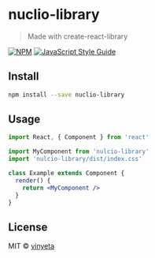 # nuclio-library

> Made with create-react-library

[![NPM](https://img.shields.io/npm/v/nulcio-library.svg)](https://www.npmjs.com/package/nuclio-library) [![JavaScript Style Guide](https://img.shields.io/badge/code_style-standard-brightgreen.svg)](https://standardjs.com)

## Install

```bash
npm install --save nuclio-library
```

## Usage

```jsx
import React, { Component } from 'react'

import MyComponent from 'nulcio-library'
import 'nulcio-library/dist/index.css'

class Example extends Component {
  render() {
    return <MyComponent />
  }
}
```

## License

MIT © [vinyeta](https://github.com/vinyeta)
